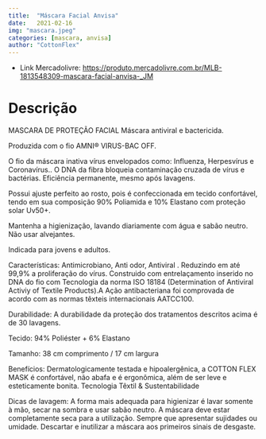 ```yaml
---
title:  "Máscara Facial Anvisa"
date:   2021-02-16
img: "mascara.jpeg"
categories: [mascara, anvisa]
author: "CottonFlex"
---
```



- Link Mercadolivre: https://produto.mercadolivre.com.br/MLB-1813548309-mascara-facial-anvisa-_JM


# Descrição

MASCARA DE PROTEÇÃO FACIAL
Máscara antiviral e bactericida.

Produzida com o fio AMNI® VIRUS-BAC OFF.

O fio da máscara inativa vírus envelopados como: Influenza, Herpesvírus e Coronavírus.. O DNA da fibra bloqueia contaminação cruzada de vírus e bactérias. Eficiência permanente, mesmo após lavagens.

Possui ajuste perfeito ao rosto, pois é confeccionada em tecido confortável, tendo em sua composição 90% Poliamida e 10% Elastano com proteção solar Uv50+.

Mantenha a higienização, lavando diariamente com água e sabão neutro. Não usar alvejantes.

Indicada para jovens e adultos.


Características: Antimicrobiano, Anti odor, Antiviral . Reduzindo em até 99,9% a proliferação do vírus. Construido com entrelaçamento inserido no DNA do fio com Tecnologia da norma ISO 18184 (Determination of Antiviral Activiy of Textile Products).A Ação antibacteriana foi comprovada de acordo com as normas têxteis internacionais AATCC100.

Durabilidade: A durabilidade da proteção dos tratamentos descritos acima é de 30 lavagens.


Tecido: 94% Poliéster + 6% Elastano

Tamanho: 38 cm comprimento / 17 cm largura

Benefícios: Dermatologicamente testada e hipoalergênica, a COTTON FLEX MASK é confortável, não abafa e é ergonômica, além de ser leve e esteticamente bonita.
Tecnologia Têxtil & Sustentabilidade

Dicas de lavagem: A forma mais adequada para higienizar é lavar somente à mão, secar na sombra e usar sabão neutro. A máscara deve estar completamente seca para a utilização. Sempre que apresentar sujidades ou umidade. Descartar e inutilizar a máscara aos primeiros sinais de desgaste.